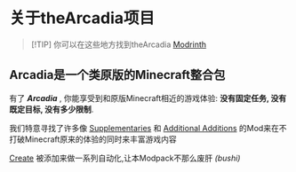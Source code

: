 # 关于theArcadia项目

> [!TIP] 你可以在这些地方找到theArcadia
> [Modrinth](https://modrinth.com/modpack/thearcadia)

## Arcadia是一个**类原版**的Minecraft整合包

有了 __*Arcadia*__ , 你能享受到和原版Minecraft相近的游戏体验: **没有固定任务, 没有既定目标, 没有多少限制**.

我们特意寻找了许多像 [Supplementaries](https://modrinth.com/mod/supplementaries) 和 [Additional Additions](https://modrinth.com/mod/addadd) 的Mod来在不打破Minecraft原来的体验的同时来丰富游戏内容

[Create](https://modrinth.com/mod/create) 被添加来做一系列自动化,让本Modpack不那么废肝 *(bushi)*